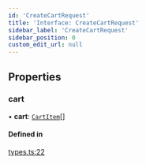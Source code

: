 ```yaml
---
id: 'CreateCartRequest'
title: 'Interface: CreateCartRequest'
sidebar_label: 'CreateCartRequest'
sidebar_position: 0
custom_edit_url: null
---
```


## Properties

### cart

• **cart**: [`CartItem`](CartItem.md)[]

#### Defined in

[types.ts:22](https://github.com/Project-Krypto/ReactPayVault/blob/f4a2766/src/lib/types.ts#L22)
